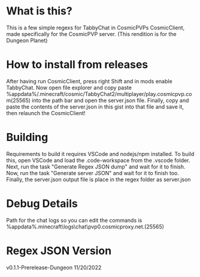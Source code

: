 # What is this?
This is a few simple regexs for TabbyChat in CosmicPVPs CosmicClient, made specifically for the CosmicPVP server.
(This rendition is for the Dungeon Planet)

# How to install from releases
After having run CosmicClient, press right Shift and in mods enable TabbyChat. 
Now open file explorer and copy paste %appdata%/.minecraft/cosmic/TabbyChat2/multiplayer/play.cosmicpvp.com(25565) into the path bar and open the server.json file.
Finally, copy and paste the contents of the server.json in this gist into that file and save it, then relaunch the CosmicClient!

# Building
Requirements to build it requires VSCode and nodejs/npm installed.
To build this, open VSCode and load the .code-workspace from the .vscode folder.
Next, run the task "Generate Regex JSON dump" and wait for it to finish.
Now, run the task "Generate server JSON" and wait for it to finish too.
Finally, the server.json output file is place in the regex folder as server.json

# Debug Details
Path for the chat logs so you can edit the commands is %appdata%\.minecraft\logs\chat\pvp0.cosmicproxy.net.(25565)

# Regex JSON Version
v0.1.1-Prerelease-Dungeon 11/20/2022
